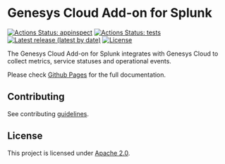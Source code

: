 # Genesys Cloud Add-on for Splunk

[![Actions Status: appinspect](https://github.com/splunk/genesys_cloud_ta/actions/workflows/build-appinspect.yml/badge.svg)](https://github.com/splunk/genesys_cloud_ta/actions?query=workflow%3A"AppInspect")
[![Actions Status: tests](https://github.com/splunk/genesys_cloud_ta/actions/workflows/tests.yml/badge.svg)](https://github.com/splunk/genesys_cloud_ta/actions?query=workflow%3A"Tests")
[![Latest release (latest by date)](https://img.shields.io/github/v/release/splunk/genesys_cloud_ta?label=Latest%20Release)](https://github.com/splunk/genesys_cloud_ta/releases)
[![License](https://img.shields.io/badge/License-Apache_2.0-yellow.svg)](https://opensource.org/licenses/Apache-2.0)

The Genesys Cloud Add-on for Splunk integrates with Genesys Cloud to collect metrics, service statuses and operational events.

Please check [Github Pages](https://expert-fortnight-4jpe3ro.pages.github.io/) for the full documentation.

## Contributing
See contributing [guidelines](CONTRIBUTING.md).

## License
This project is licensed under [Apache 2.0](package/LICENSES/LICENSE.txt).
